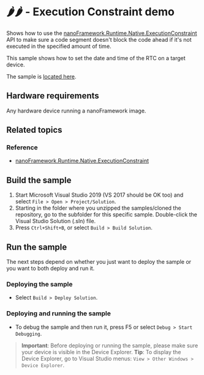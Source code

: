 # 🌶️🌶️ - Execution Constraint demo

Shows how to use the [nanoFramework.Runtime.Native.ExecutionConstraint](http://docs.nanoframework.net/api/nanoFramework.Runtime.Native.ExecutionConstraint.html) API to make sure a code segment doesn't block the code ahead if it's not executed in the specified amount of time.

This sample shows how to set the date and time of the RTC on a target device.

The sample is [located here](./ExecutionConstraint/Program.cs).

## Hardware requirements

Any hardware device running a nanoFramework image.

## Related topics

### Reference

- [nanoFramework.Runtime.Native.ExecutionConstraint](http://docs.nanoframework.net/api/nanoFramework.Runtime.Native.ExecutionConstraint.html)

## Build the sample

1. Start Microsoft Visual Studio 2019 (VS 2017 should be OK too) and select `File > Open > Project/Solution`.
1. Starting in the folder where you unzipped the samples/cloned the repository, go to the subfolder for this specific sample. Double-click the Visual Studio Solution (.sln) file.
1. Press `Ctrl+Shift+B`, or select `Build > Build Solution`.

## Run the sample

The next steps depend on whether you just want to deploy the sample or you want to both deploy and run it.

### Deploying the sample

- Select `Build > Deploy Solution`.

### Deploying and running the sample

- To debug the sample and then run it, press F5 or select `Debug > Start Debugging`.

> **Important**: Before deploying or running the sample, please make sure your device is visible in the Device Explorer.
> **Tip**: To display the Device Explorer, go to Visual Studio menus: `View > Other Windows > Device Explorer`.
